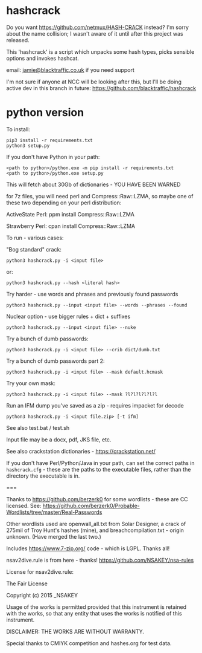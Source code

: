 # hashcrack

Do you want https://github.com/netmux/HASH-CRACK instead? I'm sorry about the name collision; I wasn't aware of it until after this project was released. 

This 'hashcrack' is a script which unpacks some hash types, picks sensible options and invokes hashcat.

email: jamie@blacktraffic.co.uk if you need support

I'm not sure if anyone at NCC will be looking after this, but I'll be doing active dev in this branch in future: https://github.com/blacktraffic/hashcrack

# python version

To install:

    pip3 install -r requirements.txt
    python3 setup.py

If you don't have Python in your path:

    <path to python>/python.exe -m pip install -r requirements.txt
    <path to python>/python.exe setup.py

This will fetch about 30Gb of dictionaries - YOU HAVE BEEN WARNED

for 7z files, you will need perl and Compress::Raw::LZMA, so maybe one of these two depending on your perl distribution: 

ActiveState Perl:
    ppm install Compress::Raw::LZMA

Strawberry Perl:
    cpan install Compress::Raw::LZMA


To run - various cases:

"Bog standard" crack:

    python3 hashcrack.py -i <input file>

or:

    python3 hashcrack.py --hash <literal hash>


Try harder - use words and phrases and previously found passwords 

    python3 hashcrack.py --input <input file> --words --phrases --found

Nuclear option - use bigger rules + dict + suffixes 

    python3 hashcrack.py --input <input file> --nuke

Try a bunch of dumb passwords:

    python3 hashcrack.py -i <input file> --crib dict/dumb.txt

Try a bunch of dumb passwords part 2:

    python3 hashcrack.py -i <input file> --mask default.hcmask

Try your own mask:

    python3 hashcrack.py -i <input file> --mask ?l?l?l?l?l?l

Run an IFM dump you've saved as a zip - requires impacket for decode

    python3 hashcrack.py -i <input file.zip> [-t ifm] 



See also test.bat / test.sh 

Input file may be a docx, pdf, JKS file, etc.


See also crackstation dictionaries - https://crackstation.net/


If you don't have Perl/Python/Java in your path, can set the correct paths in `hashcrack.cfg` - these are the paths to the executable files, rather than the directory the executable is in.




===

Thanks to https://github.com/berzerk0 for some wordlists - these are CC licensed. See:  https://github.com/berzerk0/Probable-Wordlists/tree/master/Real-Passwords

Other wordlists used are openwall_all.txt from Solar Designer, a crack of 275mil of Troy Hunt's hashes (mine), and breachcompilation.txt - origin unknown. (Have merged the last two.)

Includes https://www.7-zip.org/ code - which is LGPL. Thanks all! 

nsav2dive.rule is from here - thanks! https://github.com/NSAKEY/nsa-rules

License for nsav2dive.rule:

The Fair License

Copyright (c) 2015 _NSAKEY

Usage of the works is permitted provided that this instrument is retained with the works, so that any entity that uses the works is notified of this instrument.

DISCLAIMER: THE WORKS ARE WITHOUT WARRANTY.

Special thanks to CMIYK competition and hashes.org for test data.
